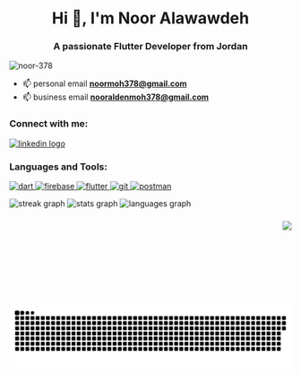 <h1 align="center">Hi 👋, I'm Noor Alawawdeh</h1>
<h3 align="center">A passionate Flutter Developer from Jordan</h3>


<p align="left"> <img src="https://komarev.com/ghpvc/?username=noor-378&label=Profile%20views&color=0e75b6&style=flat" alt="noor-378" /> </p>

- 📫 personal email **noormoh378@gmail.com**
- 📫 business email **nooraldenmoh378@gmail.com**

<h3 align="left">Connect with me:</h3>
<div align="left">
  <a href="https://www.linkedin.com/in/noor-alawawdeh-93a6a5351/" target="_blank">
    <img src="https://raw.githubusercontent.com/maurodesouza/profile-readme-generator/master/src/assets/icons/social/linkedin/default.svg" width="52" height="40" alt="linkedin logo"  />
  </a>
</div>
<p align="left">
</p>

<h3 align="left">Languages and Tools:</h3>
<p align="left"> <a href="https://dart.dev" target="_blank" rel="noreferrer"> <img src="https://www.vectorlogo.zone/logos/dartlang/dartlang-icon.svg" alt="dart" width="40" height="40"/> </a> <a href="https://firebase.google.com/" target="_blank" rel="noreferrer"> <img src="https://www.vectorlogo.zone/logos/firebase/firebase-icon.svg" alt="firebase" width="40" height="40"/> </a> <a href="https://flutter.dev" target="_blank" rel="noreferrer"> <img src="https://www.vectorlogo.zone/logos/flutterio/flutterio-icon.svg" alt="flutter" width="40" height="40"/> </a> <a href="https://git-scm.com/" target="_blank" rel="noreferrer"> <img src="https://www.vectorlogo.zone/logos/git-scm/git-scm-icon.svg" alt="git" width="40" height="40"/> </a> <a href="https://postman.com" target="_blank" rel="noreferrer"> <img src="https://www.vectorlogo.zone/logos/getpostman/getpostman-icon.svg" alt="postman" width="40" height="40"/> </a> </p>


<div align="left">
  <img src="https://streak-stats.demolab.com?user=Noor-378&locale=en&mode=daily&theme=dracula&hide_border=true&border_radius=5" height="150" alt="streak graph"  />
  <img src="https://github-readme-stats.vercel.app/api?username=Noor-378&hide_title=false&hide_rank=false&show_icons=true&include_all_commits=true&count_private=true&disable_animations=false&theme=dracula&locale=en&hide_border=true" height="150" alt="stats graph"  />
  <img src="https://github-readme-stats.vercel.app/api/top-langs?username=Noor-378&locale=en&hide_title=false&layout=compact&card_width=320&langs_count=5&theme=dracula&hide_border=true" height="150" alt="languages graph"  />
</div>

###

<img align="right" height="150" src="https://media1.giphy.com/media/78XCFBGOlS6keY1Bil/giphy.gif?cid=6c09b952rq2um2175huk1uron789p7ezkr78nint7apw9p1d&ep=v1_gifs_search&rid=giphy.gif&ct=g"  />

###

<picture>
  <source media="(prefers-color-scheme: dark)" srcset="https://raw.githubusercontent.com/Noor-378/Noor-378/output/github-contribution-grid-snake-dark.svg">
  <source media="(prefers-color-scheme: light)" srcset="https://raw.githubusercontent.com/Noor-378/Noor-378/output/github-contribution-grid-snake.svg">
  <img alt="github contribution grid snake animation" src="https://raw.githubusercontent.com/Noor-378/Noor-378/output/github-contribution-grid-snake.svg">
</picture>

###

